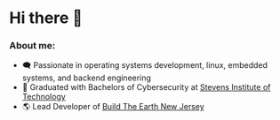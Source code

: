 # Hi there 👋

### About me: 

- 🗨️ Passionate in operating systems development, linux, embedded systems, and backend engineering
- :notebook: Graduated with Bachelors of Cybersecurity at [Stevens Institute of Technology](https://www.stevens.edu/)<br>
- :earth_americas: Lead Developer of [Build The Earth New Jersey](https://github.com/BuildTheEarthNewJersey)<br>
<!--
**gcarvellas/gcarvellas** is a ✨ _special_ ✨ repository because its `README.md` (this file) appears on your GitHub profile.

Here are some ideas to get you started:

- 🔭 I’m currently working on ...
- 🌱 I’m currently learning ...
- 👯 I’m looking to collaborate on ...
- 🤔 I’m looking for help with ...
- 💬 Ask me about ...
- 📫 How to reach me: ...
- 😄 Pronouns: ...
- ⚡ Fun fact: ...
-->
